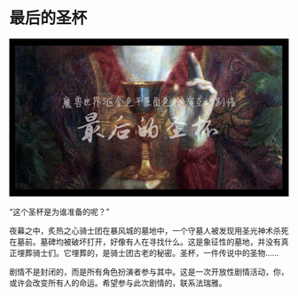 # 最后的圣杯

![](../../.gitbook/assets/最后的圣杯.jpg)

“这个圣杯是为谁准备的呢？”

夜幕之中，炙热之心骑士团在暴风城的墓地中，一个守墓人被发现用圣光神术杀死在墓前。墓碑均被破坏打开，好像有人在寻找什么。这是象征性的墓地，并没有真正埋葬骑士们。它埋葬的，是骑士团古老的秘密。圣杯，一件传说中的圣物……

剧情不是封闭的，而是所有角色扮演者参与其中。这是一次开放性剧情活动，你，或许会改变所有人的命运。希望参与此次剧情的，联系法瑞雅。
